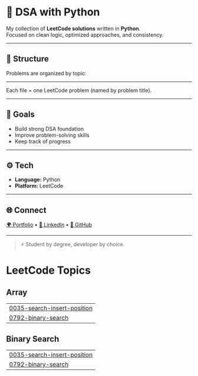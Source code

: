 # 🧠 DSA with Python

My collection of **LeetCode solutions** written in **Python**.  
Focused on clean logic, optimized approaches, and consistency.

---

## 📂 Structure
Problems are organized by topic:

---

Each file = one LeetCode problem (named by problem title).

---

## 🚀 Goals
- Build strong DSA foundation  
- Improve problem-solving skills  
- Keep track of progress  

---

## ⚙️ Tech
- **Language:** Python  
- **Platform:** LeetCode  

---

## 🌐 Connect
[🌍 Portfolio](https://creative-krishna.vercel.app) • [💼 LinkedIn](https://www.linkedin.com/in/krishnapratapsinghchauhan/) • [🐙 GitHub](https://github.com/creative-krishna)

---

> ⚡ Student by degree, developer by choice.

<!---LeetCode Topics Start-->
# LeetCode Topics
## Array
|  |
| ------- |
| [0035-search-insert-position](https://github.com/krishnapschauhan/DSA-Python/tree/master/0035-search-insert-position) |
| [0792-binary-search](https://github.com/krishnapschauhan/DSA-Python/tree/master/0792-binary-search) |
## Binary Search
|  |
| ------- |
| [0035-search-insert-position](https://github.com/krishnapschauhan/DSA-Python/tree/master/0035-search-insert-position) |
| [0792-binary-search](https://github.com/krishnapschauhan/DSA-Python/tree/master/0792-binary-search) |
<!---LeetCode Topics End-->